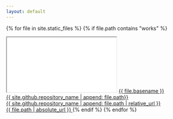 ```yaml
---
layout: default
---
```


{% for file in site.static_files %}
  {% if file.path contains "works" %}
  <iframe class="demo-frame" src="/void{{ file.path }}"></iframe>
  <a href="/{{ site.github.repository_name }}{{ file.path }}">
    {{ file.basename }}
    <br/>
    {{ site.github.repository_name | append: file.path}}
    <br/>
    {{ site.github.repository_name | append: file.path | relative_url }}
    <br/>
    {{ file.path | absolute_url }}
  </a>
  {% endif %}
{% endfor %}
